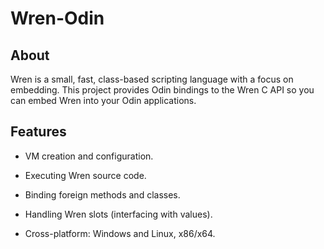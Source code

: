 # Wren-Odin

## About
Wren is a small, fast, class-based scripting language with a focus on embedding.
This project provides Odin bindings to the Wren C API so you can embed Wren into your Odin applications.

## Features

* VM creation and configuration.

* Executing Wren source code.

* Binding foreign methods and classes.

* Handling Wren slots (interfacing with values).

* Cross-platform: Windows and Linux, x86/x64.

